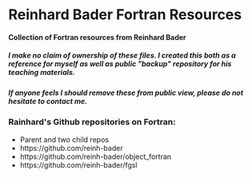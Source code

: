 # Reinhard Bader Fortran Resources
#### Collection of Fortran resources from Reinhard Bader

##### I make no claim of ownership of these files. I created this both as a reference for myself as well as public "backup" repository for his teaching materials. 
##### If anyone feels I should remove these from public view, please do not hesitate to contact me. 

### Rainhard's Github repositories on Fortran:

<ul>	
	<li>Parent and two child repos</li>
	<li>https://github.com/reinh-bader</li>
	<li>https://github.com/reinh-bader/object_fortran</li>
	<li>https://github.com/reinh-bader/fgsl</li>
	
</ul>
